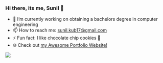 ### Hi there, its me, Sunil 👋

- 🔭 I’m currently working on obtaining a bachelors degree in computer engineering
- 📫 How to reach me: sunil.kub17@gmail.com
- ⚡ Fun fact: I like chocolate chip cookies 🍪 
- 🌐 Check out  [my Awesome Portfolio Website!](https://sunil-kublalsingh.onrender.com/)

<img src="https://media2.giphy.com/media/v1.Y2lkPTc5MGI3NjExaDB3cDduNDJ6dWVsY3pydW5wZml1eGEyZGM2ZWJyY20zenhyam95diZlcD12MV9pbnRlcm5hbF9naWZfYnlfaWQmY3Q9Zw/2IudUHdI075HL02Pkk/giphy.gif"/>
